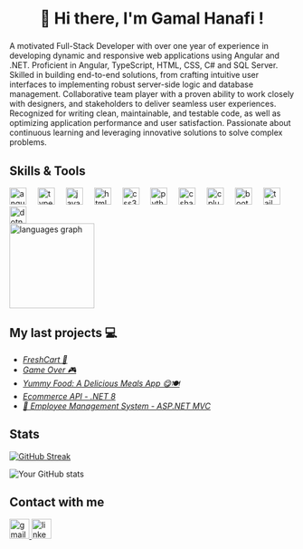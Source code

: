 <h1 align="center">👋 Hi there, I'm Gamal Hanafi !</h1>

###

<p align="left">A motivated Full-Stack Developer with over one year of experience in developing dynamic and responsive web applications using Angular and .NET. Proficient in Angular, TypeScript, HTML, CSS, C# and SQL Server. Skilled in building end-to-end solutions, from crafting intuitive user interfaces to implementing robust server-side logic and database management. Collaborative team player with a proven ability to work closely with designers, and stakeholders to deliver seamless user experiences. Recognized for writing clean, maintainable, and testable code, as well as optimizing application performance and user satisfaction. Passionate about continuous learning and leveraging innovative solutions to solve complex problems.</p>

###

## Skills & Tools
<div align="left">
  <img src="https://cdn.jsdelivr.net/gh/devicons/devicon/icons/angularjs/angularjs-original.svg" height="30" alt="angularjs logo"  />
  <img width="12" />
  <img src="https://cdn.jsdelivr.net/gh/devicons/devicon/icons/typescript/typescript-original.svg" height="30" alt="typescript logo"  />
  <img width="12" />
  <img src="https://cdn.jsdelivr.net/gh/devicons/devicon/icons/javascript/javascript-original.svg" height="30" alt="javascript logo"  />
  <img width="12" />
  <img src="https://cdn.jsdelivr.net/gh/devicons/devicon/icons/html5/html5-original.svg" height="30" alt="html5 logo"  />
  <img width="12" />
  <img src="https://cdn.jsdelivr.net/gh/devicons/devicon/icons/css3/css3-original.svg" height="30" alt="css3 logo"  />
  <img width="12" />
  <img src="https://cdn.jsdelivr.net/gh/devicons/devicon/icons/python/python-original.svg" height="30" alt="python logo"  />
  <img width="12" />
  <img src="https://cdn.jsdelivr.net/gh/devicons/devicon/icons/csharp/csharp-original.svg" height="30" alt="csharp logo"  />
  <img width="12" />
  <img src="https://cdn.jsdelivr.net/gh/devicons/devicon/icons/cplusplus/cplusplus-original.svg" height="30" alt="cplusplus logo"  />
  <img width="12" />
  <img src="https://cdn.jsdelivr.net/gh/devicons/devicon/icons/bootstrap/bootstrap-original.svg" height="30" alt="bootstrap logo"  />
  <img width="12" />
  <img src="https://cdn.jsdelivr.net/gh/devicons/devicon/icons/tailwindcss/tailwindcss-original-wordmark.svg" height="30" alt="tailwindcss logo"  />
  <img width="12" />
  <img src="https://cdn.jsdelivr.net/gh/devicons/devicon/icons/dotnetcore/dotnetcore-original.svg" height="30" alt="dotnetcore logo"  />
</div>

<div align="left">
  <img src="https://github-readme-stats.vercel.app/api/top-langs?username=GhanafiK&locale=en&hide_title=false&layout=compact&card_width=320&langs_count=5&theme=rose_pine&hide_border=false" height="150" alt="languages graph"  />
</div>

###

## My last projects 💻

<ul>
  <li><a href="https://freshcart0.netlify.app"><i>FreshCart 🛒</i></a></li>
  <li><a href="https://ghanafik.github.io/Game-Over/"><i>Game Over 🎮</i></a></li>
  <li><a href="https://ghanafik.github.io/Yummy-Food/"><i>Yummy Food: A Delicious Meals App 😋🍽️</i></a></li>
  <li><a href="https://github.com/GhanafiK/E-Commerce-API-Project.git"><i> Ecommerce API - .NET 8</i></a></li>
  <li><a href="https://github.com/GhanafiK/MVC-Project.git"><i>🏢 Employee Management System - ASP.NET MVC</i></a></li>
  
</ul>

###

## Stats
[![GitHub Streak](https://streak-stats.demolab.com?user=GhanafiK&theme=dark&border_radius=6.8)](https://git.io/streak-stats)

![Your GitHub stats](https://github-readme-stats.vercel.app/api?username=GhanafiK&hide_border=true&show_icons=true&bg_color=151515&title_color=fb4362&icon_color=fb4362&text_bold=false&text_color=9e9e9e)

## Contact with me

<div align="left">
  <a href="mailto:gamalhanafi26@gmail.com" target="_blank">
    <img src="https://img.shields.io/static/v1?message=Gmail&logo=gmail&label=&color=D14836&logoColor=white&labelColor=&style=for-the-badge" height="35" alt="gmail logo"  />
  </a>
  <a href="https://www.linkedin.com/in/gamal-hanafi-56993a268/" target="_blank">
    <img src="https://img.shields.io/static/v1?message=LinkedIn&logo=linkedin&label=&color=0077B5&logoColor=white&labelColor=&style=for-the-badge" height="35" alt="linkedin logo"  />
  </a>
</div>
